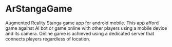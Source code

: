 # ArStangaGame
Augmented Reality Stanga game app for android mobile. 
This app afford game against AI bot or game online with other players using a mobile device and its camera.
Online game is achieved using a dedicated server that connects players regardless of location.

